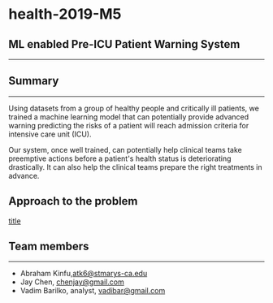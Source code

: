 # health-2019-M5


## ML enabled Pre-ICU Patient Warning System
---

## Summary
---
Using datasets from a group of healthy people and critically ill patients, we trained a machine learning model that can potentially provide advanced warning predicting the risks of a patient will reach admission criteria for intensive care unit (ICU).

Our system, once well trained, can potentially help clinical teams take preemptive actions before a patient's health status is deteriorating drastically. It can also help the clinical teams prepare the right treatments in advance.

## Approach to the problem
[title](https://www.example.com)

## Team members
---
* Abraham Kinfu,atk6@stmarys-ca.edu
* Jay Chen, chenjay@gmail.com
* Vadim Barilko, analyst, vadibar@gmail.com 
